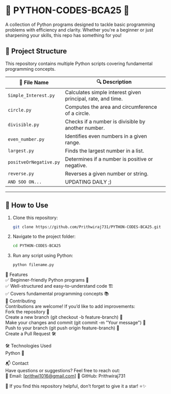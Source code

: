 # 🐍 PYTHON-CODES-BCA25 🚀  
A collection of Python programs designed to tackle basic programming problems with efficiency and clarity. Whether you're a beginner or just sharpening your skills, this repo has something for you!  

## 📂 **Project Structure**  
This repository contains multiple Python scripts covering fundamental programming concepts.  

| 📜 File Name           | 🔍 Description |
|------------------------|--------------|
| `Simple_Interest.py`   | Calculates simple interest given principal, rate, and time. |
| `circle.py`           | Computes the area and circumference of a circle. |
| `divisible.py`        | Checks if a number is divisible by another number. |
| `even_number.py`      | Identifies even numbers in a given range. |
| `largest.py`         | Finds the largest number in a list. |
| `positveOrNegative.py` | Determines if a number is positive or negative. |
| `reverse.py`         | Reverses a given number or string. |
| `AND SOO ON...`      | UPDATING DAILY ;)

---

## 🚀 **How to Use**  
1. Clone this repository:  
   ```sh
   git clone https://github.com/Prithwiraj731/PYTHON-CODES-BCA25.git
2. Navigate to the project folder:
   ```sh
   cd PYTHON-CODES-BCA25
3. Run any script using Python:
   ```python
   python filename.py
📌 Features <br>
✅ Beginner-friendly Python programs 🐍<br>
✅ Well-structured and easy-to-understand code 🏗️<br>
✅ Covers fundamental programming concepts 📚
<br>
🤝 Contributing <br>
Contributions are welcome! If you’d like to add improvements:
<br>
Fork the repository 🍴<br>
Create a new branch (git checkout -b feature-branch) 🌿<br>
Make your changes and commit (git commit -m "Your message") 📝<br>
Push to your branch (git push origin feature-branch) 🚀<br>
Create a Pull Request 🛠️<br>

🛠 Technologies Used<br>
Python 🐍<br>

📬 Contact<br>
Have questions or suggestions? Feel free to reach out:<br>
📧 Email: [prithwi1016@gmail.com]
🐙 GitHub: Prithwiraj731

🌟 If you find this repository helpful, don’t forget to give it a star! ⭐✨
